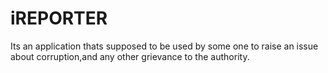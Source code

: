# iREPORTER
Its an application thats supposed to be used by some one to raise an issue about corruption,and any other grievance to the authority.
